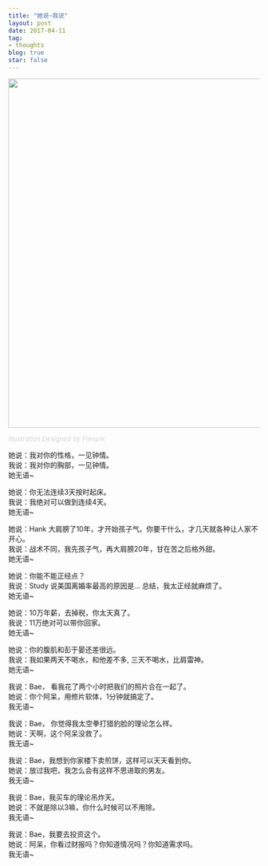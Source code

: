 ```yaml
---
title: "她说~我说"
layout: post
date: 2017-04-11
tag:
- thoughts
blog: true
star: false
---
```


<img src="{{ site.url }}/assets/images/she-says.svg" style="width: 700px; display:block; margin: 0 auto;" />

<a class="link-to-author"
   style="
          font-style: italic;
          text-decoration: none;
          color: lightgray;
          font-size: 13px;
         "
href="http://www.freepik.com">Illustration Designed by Freepik</a>

她说：我对你的性格，一见钟情。<br />
我说：我对你的胸部，一见钟情。<br />
她无语~<br />

她说：你无法连续3天按时起床。 <br />
我说：我绝对可以做到连续4天。<br />
她无语~<br />

她说：Hank 大肩膀了10年，才开始孩子气。你要干什么，才几天就各种让人家不开心。<br />
我说：战术不同，我先孩子气，再大肩膀20年，甘在苦之后格外甜。<br />
她无语~<br />

她说：你能不能正经点？<br />
我说：Study 说美国离婚率最高的原因是... 总结，我太正经就麻烦了。<br />
她无语~<br />

她说：10万年薪，去掉税，你太天真了。<br />
我说：11万绝对可以带你回家。<br />
她无语~<br />

她说：你的腹肌和彭于晏还差很远。<br />
我说：我如果两天不喝水，和他差不多, 三天不喝水，比肩雷神。<br />
她无语~<br />

我说：Bae， 看我花了两个小时把我们的照片合在一起了。<br />
她说：你个阿呆，用修片软体，1分钟就搞定了。<br />
我无语~<br />

我说：Bae， 你觉得我太空拳打猎豹脸的理论怎么样。<br />
她说：天啊，这个阿呆没救了。<br />
我无语~<br />

我说：Bae，我想到你家楼下卖煎饼，这样可以天天看到你。<br />
她说：放过我吧，我怎么会有这样不思进取的男友。<br />
我无语~<br />

我说：Bae，我买车的理论吊炸天。<br />
她说：不就是除以3嘛，你什么时候可以不用除。<br />
我无语~<br />

我说：Bae，我要去投资这个。<br />
她说：阿呆，你看过财报吗？你知道情况吗？你知道需求吗。<br />
我无语~<br />
